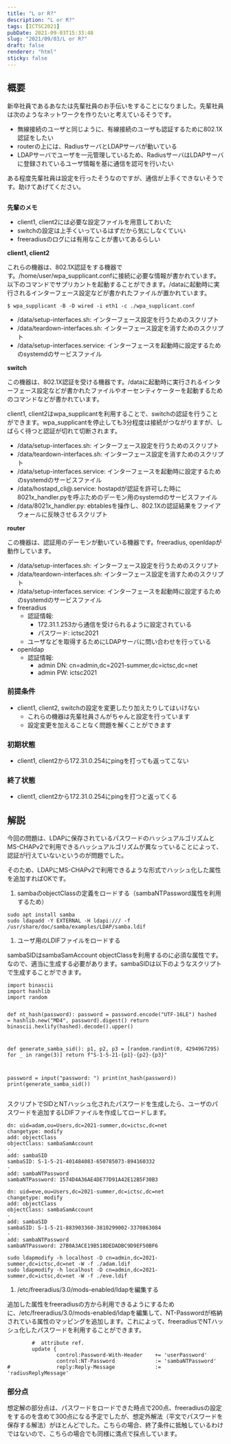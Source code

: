 ```yaml
---
title: "L or R?"
description: "L or R?"
tags: [ICTSC2021]
pubDate: 2021-09-03T15:33:48
slug: "2021/09/03/L or R?"
draft: false
renderer: "html"
sticky: false
---
```



<h2>概要</h2>



<p>新卒社員であるあなたは先輩社員のお手伝いをすることになりました。先輩社員は次のようなネットワークを作りたいと考えているそうです。</p>



<ul><li>無線接続のユーザと同じように、有線接続のユーザも認証するために802.1X認証をしたい</li><li>routerの上には、RadiusサーバとLDAPサーバが動いている</li><li>LDAPサーバでユーザを一元管理しているため、RadiusサーバはLDAPサーバに登録されているユーザ情報を基に通信を認可を行いたい</li></ul>



<p>ある程度先輩社員は設定を行ったそうなのですが、通信が上手くできないそうです。助けてあげてください。</p>



<figure class="wp-block-image"><img decoding="async" src="https://i.imgur.com/zQLSnQb.png.webp" alt=""/></figure>



<p><strong>先輩のメモ</strong></p>



<ul><li>client1, client2には必要な設定ファイルを用意しておいた</li><li>switchの設定は上手くいっているはずだから気にしなくていい</li><li>freeradiusのログには有用なことが書いてあるらしい</li></ul>



<p><strong>client1, client2</strong></p>



<p>これらの機器は、802.1X認証をする機器です。/home/user/wpa_supplicant.confに接続に必要な情報が書かれています。以下のコマンドでサプリカントを起動することができます。/dataに起動時に実行されるインターフェース設定などが書かれたファイルが置かれています。</p>


<div class="wp-block-syntaxhighlighter-code "><pre class="brush: plain; title: ; title: ; notranslate" title=""><code>$ wpa_supplicant -B -D wired -i eth1 -c ./wpa_supplicant.conf</code></pre></div>


<ul><li>/data/setup-interfaces.sh: インターフェース設定を行うためのスクリプト</li><li>/data/teardown-interfaces.sh: インターフェース設定を消すためのスクリプト</li><li>/data/setup-interfaces.service: インターフェースを起動時に設定するためのsystemdのサービスファイル</li></ul>



<p><strong>switch</strong></p>



<p>この機器は、802.1X認証を受ける機器です。/dataに起動時に実行されるインターフェース設定などが書かれたファイルやオーセンティケーターを起動するためのコマンドなどが書かれています。</p>



<p>client1, client2はwpa_supplicantを利用することで、switchの認証を行うことができます。wpa_supplicantを停止しても3分程度は接続がつながりますが、しばらく待つと認証が切れて切断されます。</p>



<ul><li>/data/setup-interfaces.sh: インターフェース設定を行うためのスクリプト</li><li>/data/teardown-interfaces.sh: インターフェース設定を消すためのスクリプト</li><li>/data/setup-interfaces.service: インターフェースを起動時に設定するためのsystemdのサービスファイル</li><li>/data/hostapd_cli@.service: hostapdが認証を許可した時に8021x_handler.pyを呼ぶためのデーモン用のsystemdのサービスファイル</li><li>/data/8021x_handler.py: ebtablesを操作し、802.1Xの認証結果をファイアウォールに反映させるスクリプト</li></ul>



<p><strong>router</strong></p>



<p>この機器は、認証用のデーモンが動いている機器です。freeradius, openldapが動作しています。</p>



<ul><li>/data/setup-interfaces.sh: インターフェース設定を行うためのスクリプト</li><li>/data/teardown-interfaces.sh: インターフェース設定を消すためのスクリプト</li><li>/data/setup-interfaces.service: インターフェースを起動時に設定するためのsystemdのサービスファイル</li><li>freeradius<ul><li>認証情報:<ul><li>172.31.1.253から通信を受けられるように設定されている</li><li>パスワード: ictsc2021</li></ul></li><li>ユーザなどを取得するためにLDAPサーバに問い合わせを行っている</li></ul></li><li>openldap<ul><li>認証情報:<ul><li>admin DN: cn=admin,dc=2021-summer,dc=ictsc,dc=net</li><li>admin PW: ictsc2021</li></ul></li></ul></li></ul>



<h3>前提条件</h3>



<ul><li>client1, client2, switchの設定を変更したり加えたりしてはいけない<ul><li>これらの機器は先輩社員さんがちゃんと設定を行っています</li><li>設定変更を加えることなく問題を解くことができます</li></ul></li></ul>



<h3>初期状態</h3>



<ul><li>client1, client2から172.31.0.254にpingを打っても返ってこない</li></ul>



<h3>終了状態</h3>



<ul><li>client1, client2から172.31.0.254にpingを打つと返ってくる</li></ul>



<h2>解説</h2>



<p>今回の問題は、LDAPに保存されているパスワードのハッシュアルゴリズムとMS-CHAPv2で利用できるハッシュアルゴリズムが異なっていることによって、認証が行えていないというのが問題でした。</p>



<p>そのため、LDAPにMS-CHAPv2で利用できるような形式でハッシュ化した属性を追加すればOKです。</p>



<ol><li>sambaのobjectClassの定義をロードする（sambaNTPassword属性を利用するため）</li></ol>


<div class="wp-block-syntaxhighlighter-code "><pre class="brush: plain; title: ; title: ; notranslate" title=""><code>sudo apt install samba
sudo ldapadd -Y EXTERNAL -H ldapi:/// -f /usr/share/doc/samba/examples/LDAP/samba.ldif</code></pre></div>


<ol><li>ユーザ用のLDIFファイルをロードする</li></ol>



<p>sambaSIDはsambaSamAccount objectClassを利用するのに必須な属性です。なので、適当に生成する必要があります。sambaSIDは以下のようなスクリプトで生成することができます。</p>


<div class="wp-block-syntaxhighlighter-code "><pre class="brush: plain; title: ; title: ; notranslate" title=""><code>import binascii
import hashlib
import random

def nt_hash(password):
    password = password.encode(&quot;UTF-16LE&quot;)
    hashed = hashlib.new(&quot;MD4&quot;, password).digest()
    return binascii.hexlify(hashed).decode().upper()

def generate_samba_sid():
    p1, p2, p3 = &#91;random.randint(0, 4294967295) for _ in range(3)]
    return f&quot;S-1-5-21-{p1}-{p2}-{p3}&quot;

password = input(&quot;password: &quot;)
print(nt_hash(password))
print(generate_samba_sid())</code></pre></div>


<p>スクリプトでSIDとNTハッシュ化されたパスワードを生成したら、ユーザのパスワードを追加するLDIFファイルを作成してロードします。</p>


<div class="wp-block-syntaxhighlighter-code "><pre class="brush: plain; title: ; title: ; notranslate" title=""><code>dn: uid=adam,ou=Users,dc=2021-summer,dc=ictsc,dc=net
changetype: modify
add: objectClass
objectClass: sambaSamAccount
-
add: sambaSID
sambaSID: S-1-5-21-401484083-650785073-894160332
-
add: sambaNTPassword
sambaNTPassword: 1574D4A36AE4DE77D91A42E12B5F30B3</code></pre></div>

<div class="wp-block-syntaxhighlighter-code "><pre class="brush: plain; title: ; title: ; notranslate" title=""><code>dn: uid=eve,ou=Users,dc=2021-summer,dc=ictsc,dc=net
changetype: modify
add: objectClass
objectClass: sambaSamAccount
-
add: sambaSID
sambaSID: S-1-5-21-883903360-3810299002-3370863084
-
add: sambaNTPassword
sambaNTPassword: 27B0A3ACE19B518DEDADBC9D9EF50BF6</code></pre></div>

<div class="wp-block-syntaxhighlighter-code "><pre class="brush: plain; title: ; title: ; notranslate" title=""><code>sudo ldapmodify -h localhost -D cn=admin,dc=2021-summer,dc=ictsc,dc=net -W -f ./adam.ldif
sudo ldapmodify -h localhost -D cn=admin,dc=2021-summer,dc=ictsc,dc=net -W -f ./eve.ldif</code></pre></div>


<ol><li>/etc/freeradius/3.0/mods-enabled/ldapを編集する</li></ol>



<p>追加した属性をfreeradiusの方から利用できるようにするために、/etc/freeradius/3.0/mods-enabled/ldapを編集して、NT-Passwordが格納されている属性のマッピングを追加します。これによって、freeradiusでNTハッシュ化したパスワードを利用することができます。</p>


<div class="wp-block-syntaxhighlighter-code "><pre class="brush: plain; title: ; title: ; notranslate" title=""><code>        #  attribute ref.
        update {
                control:Password-With-Header    += 'userPassword'
                control:NT-Password             := 'sambaNTPassword'
#               reply:Reply-Message             := 'radiusReplyMessage'</code></pre></div>


<h3>部分点</h3>



<p>想定解の部分点は、パスワードをロードできた時点で200点、freeradiusの設定をするのを含めて300点になる予定でしたが、想定外解法（平文でパスワードを保存する解法）がほとんどでした。こちらの場合、終了条件に抵触しているわけではないので、こちらの場合でも同様に満点で採点しています。</p>
